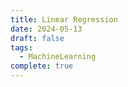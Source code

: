 ```yaml
---
title: Linear Regression
date: 2024-05-13
draft: false
tags:
  - MachineLearning
complete: true
---
```

